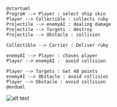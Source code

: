 ```
@startuml
Program --> Player : select ship skin
Player --> Collectible : collects ruby
Projectile --> enemyAI : dealing damage
Projectile --> Targets : destroy
Projectile --> Obstacle : collision

Collectible --> Carrier : Deliver ruby

enemyAI --> Player : chases player
Player --> enemyAI :  avoid collision

Player --> Targets : Get 40 points
enemyAI --> Obstacle : avoid collision
Player --> Obstacle : avoid collision
@enduml
```
![alt text](https://github.com/ITCGamesProg2/jp21-ag-dj/blob/main/Domain-Model.png "Domain diagram")
